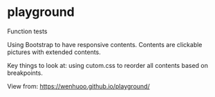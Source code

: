 # playground
Function tests

Using Bootstrap to have responsive contents. Contents are clickable pictures with extended contents.

Key things to look at: using cutom.css to reorder all contents based on breakpoints.

View from: https://wenhuoo.github.io/playground/ 
